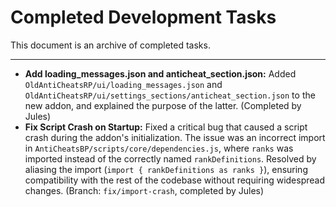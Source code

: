 # Completed Development Tasks

This document is an archive of completed tasks.

---

- **Add loading_messages.json and anticheat_section.json:** Added `OldAntiCheatsRP/ui/loading_messages.json` and `OldAntiCheatsRP/ui/settings_sections/anticheat_section.json` to the new addon, and explained the purpose of the latter. (Completed by Jules)
- **Fix Script Crash on Startup:** Fixed a critical bug that caused a script crash during the addon's initialization. The issue was an incorrect import in `AntiCheatsBP/scripts/core/dependencies.js`, where `ranks` was imported instead of the correctly named `rankDefinitions`. Resolved by aliasing the import (`import { rankDefinitions as ranks }`), ensuring compatibility with the rest of the codebase without requiring widespread changes. (Branch: `fix/import-crash`, completed by Jules)
